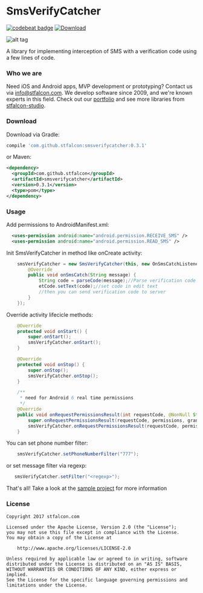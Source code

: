 # SmsVerifyCatcher

[![codebeat badge](https://codebeat.co/badges/0d0a3e88-6da8-4e43-a0fc-999af604d0b4)](https://codebeat.co/projects/github-com-stfalcon-studio-smsverifycatcher-master) [ ![Download](https://api.bintray.com/packages/bevzaanton/maven/SmsVerifyCatcher/images/download.svg) ](https://bintray.com/bevzaanton/maven/SmsVerifyCatcher/_latestVersion)

![alt tag](http://i.imgur.com/7Kzzk5z.gif)

A library for implementing interception of SMS with a verification code using a few lines of code.

### Who we are
Need iOS and Android apps, MVP development or prototyping? Contact us via info@stfalcon.com. We develop software since 2009, and we're known experts in this field. Check out our [portfolio](https://stfalcon.com/en/portfolio) and see more libraries from [stfalcon-studio](https://stfalcon-studio.github.io/).

### Download

Download via Gradle:
```gradle
compile 'com.github.stfalcon:smsverifycatcher:0.3.1'
```

or Maven:
```xml
<dependency>
  <groupId>com.github.stfalcon</groupId>
  <artifactId>smsverifycatcher</artifactId>
  <version>0.3.1</version>
  <type>pom</type>
</dependency>
```

### Usage

Add permissions to AndroidManifest.xml:
```xml
  <uses-permission android:name="android.permission.RECEIVE_SMS" />
  <uses-permission android:name="android.permission.READ_SMS" />
```
Init SmsVerifyCatcher in method like onCreate activity:
```java
    smsVerifyCatcher = new SmsVerifyCatcher(this, new OnSmsCatchListener<String>() {
        @Override
        public void onSmsCatch(String message) {
            String code = parseCode(message);//Parse verification code
            etCode.setText(code);//set code in edit text
            //then you can send verification code to server
        }
    });
```
Override activity lifecicle methods:
```java
    @Override
    protected void onStart() {
        super.onStart();
        smsVerifyCatcher.onStart();
    }

    @Override
    protected void onStop() {
        super.onStop();
        smsVerifyCatcher.onStop();
    }

    /**
     * need for Android 6 real time permissions
     */
    @Override
    public void onRequestPermissionsResult(int requestCode, @NonNull String[] permissions, @NonNull int[] grantResults) {
        super.onRequestPermissionsResult(requestCode, permissions, grantResults);
        smsVerifyCatcher.onRequestPermissionsResult(requestCode, permissions, grantResults);
    }
```

You can set phone number filter:
```java
    smsVerifyCatcher.setPhoneNumberFilter("777");
```
or set message filter via regexp:
```java
   smsVerifyCatcher.setFilter("<regexp>");
```
That's all! 
Take a look at the [sample project](sample) for more information

### License 

```
Copyright 2017 stfalcon.com

Licensed under the Apache License, Version 2.0 (the "License");
you may not use this file except in compliance with the License.
You may obtain a copy of the License at

    http://www.apache.org/licenses/LICENSE-2.0

Unless required by applicable law or agreed to in writing, software
distributed under the License is distributed on an "AS IS" BASIS,
WITHOUT WARRANTIES OR CONDITIONS OF ANY KIND, either express or implied.
See the License for the specific language governing permissions and
limitations under the License.
```


[sample]: <https://github.com/stfalcon-studio/SmsVerifyCatcher/tree/master/sample>



